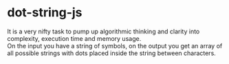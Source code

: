 # dot-string-js

It is a very nifty task to pump up algorithmic thinking and clarity into complexity, execution time and memory usage.
<br>
On the input you have a string of symbols, on the output you get an array of all possible strings with dots placed inside the string between characters.
